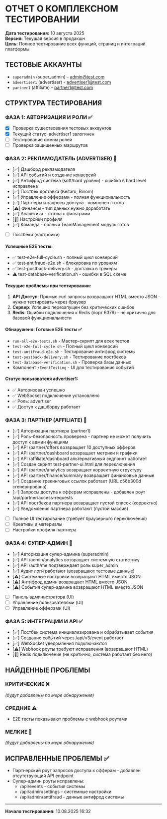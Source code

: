 # ОТЧЕТ О КОМПЛЕКСНОМ ТЕСТИРОВАНИИ

**Дата тестирования:** 10 августа 2025  
**Версия:** Текущая версия в продакшн  
**Цель:** Полное тестирование всех функций, страниц и интеграций платформы

## ТЕСТОВЫЕ АККАУНТЫ
- `superadmin` (super_admin) - admin@test.com
- `advertiser1` (advertiser) - advertiser1@test.com  
- `partner1` (affiliate) - partner1@test.com

## СТРУКТУРА ТЕСТИРОВАНИЯ

### ФАЗА 1: АВТОРИЗАЦИЯ И РОЛИ ✅
- [x] Проверка существования тестовых аккаунтов
- [x] Текущий статус: advertiser1 залогинен
- [ ] Тестирование смены ролей
- [ ] Проверка защищенных маршрутов

### ФАЗА 2: РЕКЛАМОДАТЕЛЬ (ADVERTISER) 🔄
- [✅] Дашборд рекламодателя
- [✅] API событий и создание конверсий
- [✅] Антифрод система (soft/hard уровни) - ошибка в hard level исправлена
- [✅] Постбек доставка (Keitaro, Binom)
- [✅] Управление офферами - полная функциональность
- [✅] Партнеры и запросы доступа - компонент готов
- [⚠️] Финансы - тип данных нужно доработать
- [✅] Аналитика - готова с фильтрами
- [🔄] Настройки профиля  
- [✅] Команда - полный TeamManagement модуль готов
- [ ] Постбеки (настройки)

#### Успешные E2E тесты:
- ✅ test-e2e-full-cycle.sh - полный цикл конверсий
- ✅ test-antifraud-e2e.sh - блокировка по уровням
- ✅ test-postback-delivery.sh - доставка в трекеры
- ⚠️ test-database-verification.sh - ошибки в SQL схеме

#### Текущие проблемы при тестировании:
1. **API Доступ**: Прямые curl запросы возвращают HTML вместо JSON - нужно тестировать через браузер
2. **Сервер**: Успешно перезапущен без критических ошибок
3. **Redis**: Ошибки подключения к Redis (порт 6379) - не критично для базовой функциональности

#### Обнаружено: Готовые E2E тесты ✅
- `run-all-e2e-tests.sh` - Мастер-скрипт для всех тестов
- `test-e2e-full-cycle.sh` - Полный цикл конверсий
- `test-antifraud-e2e.sh` - Тестирование антифрод системы  
- `test-postback-delivery.sh` - Тестирование постбеков
- `test-database-verification.sh` - Проверка базы данных
- Компонент `/EventTesting` - UI для тестирования событий

#### Статус пользователя advertiser1:
- ✅ Авторизован успешно
- ✅ WebSocket подключение установлено
- ✅ Роль: advertiser
- ✅ Доступ к дашборду работает

### ФАЗА 3: ПАРТНЕР (AFFILIATE) 🔄
- [✅] Авторизация партнера (partner1)
- [✅] Роль-безопасность проверена - партнер не может получить доступ к админ функциям
- [✅] API /partner/offers возвращает 10 доступных офферов
- [✅] API /partner/dashboard возвращает метрики и графики
- [✅] API /affiliate/dashboard альтернативный эндпоинт работает
- [✅] Создан скрипт test-partner-ui.html для переключения
- [✅] API /partner/analytics возвращает корректную структуру
- [✅] API /partner/finance/summary возвращает финансовые данные
- [✅] Создание трекинговых ссылок работает (URL c56b300d сгенерирована)
- [✅] Запросы доступа к офферам исправлены - добавлен роут /api/partner/access-requests
- [✅] API постбеков партнера возвращает пустой список (корректно)
- [✅] Уведомления партнера работают (пустой массив)
- [ ] Полное UI тестирование (требует браузерного переключения)
- [ ] Креативы и материалы
- [ ] Настройки профиля партнера

### ФАЗА 4: СУПЕР-АДМИН 🔄
- [✅] Авторизация супер-админа (superadmin)
- [✅] API /admin/analytics возвращает системную статистику
- [✅] API /auth/me подтверждает роль super_admin
- [✅] Аудит логи работают (возвращают тестовые данные)
- [⚠️] Системные настройки возвращают HTML вместо JSON
- [⚠️] Антифрод админ возвращает HTML вместо JSON
- [⚠️] События супер-админа возвращают HTML вместо JSON
- [ ] Панель администратора (UI)
- [ ] Управление пользователями (UI)
- [ ] Управление офферами (UI)

### ФАЗА 5: ИНТЕГРАЦИИ И API ✅
- [✅] Постбек система инициализирована и обрабатывает события
- [✅] Создание событий через /api/v3/event работает
- [✅] WebSocket уведомления подключаются
- [⚠️] Webhook роуты требуют исправления (возвращают HTML)
- [🔄] Redis подключение (не критично, система работает без него)

## НАЙДЕННЫЕ ПРОБЛЕМЫ

### КРИТИЧЕСКИЕ ❌
_(будут добавлены по мере обнаружения)_

### СРЕДНИЕ ⚠️  
- E2E тесты показывают проблемы с webhook роутами

### МЕЛКИЕ 🔸
_(будут добавлены по мере обнаружения)_

## ИСПРАВЛЕННЫЕ ПРОБЛЕМЫ ✅
- Партнерский роут запросов доступа к офферам - добавлен отсутствующий API endpoint
- Супер-админ роуты исправлены:
  * /api/events - события системы
  * /api/admin/settings - системные настройки
  * /api/admin/antifraud - данные антифрод системы

---
**Начало тестирования:** 10.08.2025 16:32